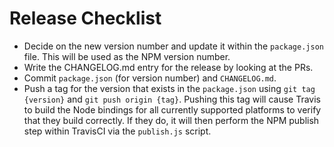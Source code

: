Release Checklist
=================

* Decide on the new version number and update it within the `package.json` file. This will be used as the NPM version number.
* Write the CHANGELOG.md entry for the release by looking at the PRs.
* Commit `package.json` (for version number) and `CHANGELOG.md`.
* Push a tag for the version that exists in the `package.json` using `git tag {version}` and `git push origin {tag}`. Pushing this tag will cause Travis to build the Node bindings for all currently supported platforms to verify that they build correctly. If they do, it will then perform the NPM publish step within TravisCI via the `publish.js` script.